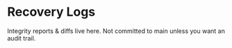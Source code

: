 # Recovery Logs
Integrity reports & diffs live here. Not committed to main unless you want an audit trail.